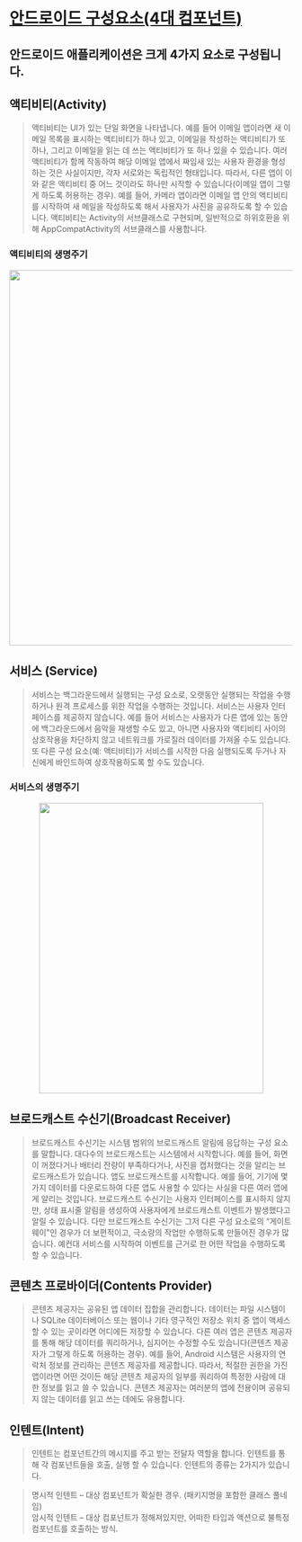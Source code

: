 # [안드로이드 구성요소(4대 컴포넌트)](https://www.charlezz.com/?p=797)

## 안드로이드 애플리케이션은 크게 4가지 요소로 구성됩니다.

## 액티비티(Activity)
> 액티비티는 UI가 있는 단일 화면을 나타냅니다. 예를 들어 이메일 앱이라면 새 이메일 목록을 표시하는 액티비티가 하나 있고, 이메일을 작성하는 액티비티가 또 하나, 그리고 이메일을 읽는 데 쓰는 액티비티가 또 하나 있을 수 있습니다. 여러 액티비티가 함께 작동하여 해당 이메일 앱에서 짜임새 있는 사용자 환경을 형성하는 것은 사실이지만, 각자 서로와는 독립적인 형태입니다. 따라서, 다른 앱이 이와 같은 액티비티 중 어느 것이라도 하나만 시작할 수 있습니다(이메일 앱이 그렇게 하도록 허용하는 경우). 예를 들어, 카메라 앱이라면 이메일 앱 안의 액티비티를 시작하여 새 메일을 작성하도록 해서 사용자가 사진을 공유하도록 할 수 있습니다.
액티비티는 Activity의 서브클래스로 구현되며, 일반적으로 하위호환을 위해 AppCompatActivity의 서브클래스를 사용합니다.

### 액티비티의 생명주기
<p align="center">
  <img src="https://www.charlezz.com/wordpress/wp-content/uploads/2018/10/173773234C63B8DA99.png" alt="" width="538" height="668" class="aligncenter size-full wp-image-798" srcset="https://www.charlezz.com/wordpress/wp-content/uploads/2018/10/173773234C63B8DA99.png 538w, https://www.charlezz.com/wordpress/wp-content/uploads/2018/10/173773234C63B8DA99-242x300.png 242w" sizes="(max-width: 538px) 100vw, 538px">
</p>

## 서비스 (Service)
> 서비스는 백그라운드에서 실행되는 구성 요소로, 오랫동안 실행되는 작업을 수행하거나 원격 프로세스를 위한 작업을 수행하는 것입니다. 서비스는 사용자 인터페이스를 제공하지 않습니다. 예를 들어 서비스는 사용자가 다른 앱에 있는 동안에 백그라운드에서 음악을 재생할 수도 있고, 아니면 사용자와 액티비티 사이의 상호작용을 차단하지 않고 네트워크를 가로질러 데이터를 가져올 수도 있습니다. 또 다른 구성 요소(예: 액티비티)가 서비스를 시작한 다음 실행되도록 두거나 자신에게 바인드하여 상호작용하도록 할 수도 있습니다.

### 서비스의 생명주기
<p align="center">
  <img src="https://www.charlezz.com/wordpress/wp-content/uploads/2018/10/216788345273DAF02E.png" alt="" width="399" height="517" class="aligncenter size-full wp-image-799" srcset="https://www.charlezz.com/wordpress/wp-content/uploads/2018/10/216788345273DAF02E.png 399w, https://www.charlezz.com/wordpress/wp-content/uploads/2018/10/216788345273DAF02E-232x300.png 232w" sizes="(max-width: 399px) 100vw, 399px">
</p>

## 브로드캐스트 수신기(Broadcast Receiver)
> 브로드캐스트 수신기는 시스템 범위의 브로드캐스트 알림에 응답하는 구성 요소를 말합니다. 대다수의 브로드캐스트는 시스템에서 시작합니다. 예를 들어, 화면이 꺼졌다거나 배터리 잔량이 부족하다거나, 사진을 캡처했다는 것을 알리는 브로드캐스트가 있습니다. 앱도 브로드캐스트를 시작합니다. 예를 들어, 기기에 몇 가지 데이터를 다운로드하여 다른 앱도 사용할 수 있다는 사실을 다른 여러 앱에게 알리는 것입니다. 브로드캐스트 수신기는 사용자 인터페이스를 표시하지 않지만, 상태 표시줄 알림을 생성하여 사용자에게 브로드캐스트 이벤트가 발생했다고 알릴 수 있습니다. 다만 브로드캐스트 수신기는 그저 다른 구성 요소로의 “게이트웨이”인 경우가 더 보편적이고, 극소량의 작업만 수행하도록 만들어진 경우가 많습니다. 예컨대 서비스를 시작하여 이벤트를 근거로 한 어떤 작업을 수행하도록 할 수 있습니다.

## 콘텐츠 프로바이더(Contents Provider)
> 콘텐츠 제공자는 공유된 앱 데이터 집합을 관리합니다. 데이터는 파일 시스템이나 SQLite 데이터베이스 또는 웹이나 기타 영구적인 저장소 위치 중 앱이 액세스할 수 있는 곳이라면 어디에든 저장할 수 있습니다. 다른 여러 앱은 콘텐츠 제공자를 통해 해당 데이터를 쿼리하거나, 심지어는 수정할 수도 있습니다(콘텐츠 제공자가 그렇게 하도록 허용하는 경우). 예를 들어, Android 시스템은 사용자의 연락처 정보를 관리하는 콘텐츠 제공자를 제공합니다. 따라서, 적절한 권한을 가진 앱이라면 어떤 것이든 해당 콘텐츠 제공자의 일부를 쿼리하여 특정한 사람에 대한 정보를 읽고 쓸 수 있습니다. 콘텐츠 제공자는 여러분의 앱에 전용이며 공유되지 않는 데이터를 읽고 쓰는 데에도 유용합니다. 

## 인텐트(Intent)
> 인텐트는 컴포넌트간의 메시지를 주고 받는 전달자 역할을 합니다. 인텐트를 통해 각 컴포넌트들을 호출, 실행 할 수 있습니다.
인텐트의 종류는 2가지가 있습니다.

> 명시적 인텐트 – 대상 컴포넌트가 확실한 경우. (패키지명을 포함한 클래스 풀네임)  
암시적 인텐트 – 대상 컴포넌트가 정해져있지만, 어떠한 타입과 액션으로 불특정 컴포넌트를 호출하는 방식. 
